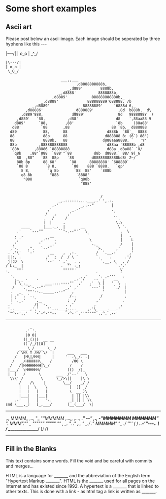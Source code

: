 # Some short examples

## Ascii art

Please post below an ascii image. Each image should be seperated by three hyphens like this ---

|\---/|
| o_o |
 \_^_/

~~~
|\---/|
| o_o |
 \_O_/
~~~

~~~
                         ___,,___
                                ,d8888888888b,_
                            _,d889'        8888b,
                        _,d8888'          8888888b,
                    _,d8889'           888888888888b,_
                _,d8889'             888888889'688888, /b
            _,d8889'               88888889'     `6888d 6,_
         ,d88886'              _d888889'           ,8d  b888b,  d\
       ,d889'888,             d8889'               8d   9888888Y  )
     ,d889'   `88,          ,d88'                 d8    `,88aa88 9
    d889'      `88,        ,88'                   `8b     )88a88'
   d88'         `88       ,88                   88 `8b,_ d888888
  d89            88,      88                  d888b  `88`_  8888
  88             88b      88                 d888888 8: (6`) 88')
  88             8888b,   88                d888aaa8888, `   'Y'
  88b          ,888888888888                 `d88aa `88888b ,d8
  `88b       ,88886 `88888888                 d88a  d8a88` `8/
   `q8b    ,88'`888  `888'"`88          d8b  d8888,` 88/ 9)_6
     88  ,88"   `88  88p    `88        d88888888888bd8( Z~/
     88b 8p      88 68'      `88      88888888' `688889`
     `88 8        `8 8,       `88    888 `8888,   `qp'
       8 8,        `q 8b       `88  88"    `888b
       q8 8b        "888        `8888'
        "888                     `q88b
                                  "888'
~~~


~~~

                                           /
                        _,.------....___,.' ',.-.
                     ,-'          _,.--"        |
                   ,'         _.-'              .
                  /   ,     ,'                   `
                 .   /     /                     ``.
                 |  |     .                       \.\
       ____      |___._.  |       __               \ `.
     .'    `---""       ``"-.--"'`  \               .  \
    .  ,            __               `              |   .
    `,'         ,-"'  .               \             |    L
   ,'          '    _.'                -._          /    |
  ,`-.    ,".   `--'                      >.      ,'     |
 . .'\'   `-'       __    ,  ,-.         /  `.__.-      ,'
 ||:, .           ,'  ;  /  / \ `        `.    .      .'/
 j|:D  \          `--'  ' ,'_  . .         `.__, \   , /
/ L:_  |                 .  "' :_;                `.'.'
.    ""'                  """""'                    V
 `.                                 .    `.   _,..  `
   `,_   .    .                _,-'/    .. `,'   __  `
    ) \`._        ___....----"'  ,'   .'  \ |   '  \  .
   /   `. "`-.--"'         _,' ,'     `---' |    `./  |
  .   _  `""'--.._____..--"   ,             '         |
  | ." `. `-.                /-.           /          ,
  | `._.'    `,_            ;  /         ,'          .
 .'          /| `-.        . ,'         ,           ,
 '-.__ __ _,','    '`-..___;-...__   ,.'\ ____.___.'
 `"^--'..'   '-`-^-'"--    `-^-'`.''"""""`.,^.`.--'
~~~


---
~~~
           _
         .' '.
         |0 0|
        (|_()|)  __ __
        () /_/[[U]
      ____\_/____  \_ /
     / \H\ Y /H/ \/  |      ___   ___
    /   |H\|/HH|     |     '--.\_/.-.|
   /   _/HHHHHH\_   /         /00 \
  /   /|HHHHHHHH|\_/         /    /
 |___/  \HHHHHH/            (()  /|_
 |  ]   /      \       ___  /'--'   \
  \\\' /        \      \_/>\||    |\ \
      /    /\    |        \__/    _/ /
      |   |  \    \          |  [[ _/
      |   |   |   |          \  __ )\
      |___|   |___|           | || |\\
    .-'   |   |   '-.        _| || | \\
snd \___,_]   [_,___/       (__(___/  \|
~~~


***

,.,
MMMM_    ,..,
 "_ "__"MMMMM          ,...,,
,..., __." --"    ,.,     _-"MMMMMMM
MMMMMM"___ "_._   MMM"_."" _ """"""
"""""    "" , \_.   "_. ."
 ,., _"__ \__./ ."
MMMMM_"  "_    ./
 ''''      (    )
._______________.-'____"---._.
\                          /
\________________________/
(_)                    (_)

***

## Fill in the Blanks

This text contains some words.  Fill the void and be careful with commits and merges...

HTML is a language for _______ and the abbreviation of the English term "Hypertext Markup _______". HTML is the _______ used for all pages on the Internet and has existed since 1992. A hypertext is a _______ that is linked to other texts. This is done with a link - as html tag a link is written as _______.
